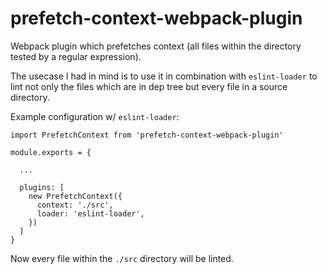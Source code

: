 # prefetch-context-webpack-plugin

Webpack plugin which prefetches context (all files within the directory tested
by a regular expression).

The usecase I had in mind is to use it in combination with `eslint-loader` to
lint not only the files which are in dep tree but every file in a source
directory.

Example configuration w/ `eslint-loader`:

```
import PrefetchContext from 'prefetch-context-webpack-plugin'

module.exports = {

  ...

  plugins: [
    new PrefetchContext({
      context: './src',
      loader: 'eslint-loader',
    })
  ]
}
```

Now every file within the `./src` directory will be linted.
